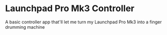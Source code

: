 # Launchpad Pro Mk3 Controller
 A basic controller app that'll let me turn my Launchpad Pro Mk3 into a finger drumming machine
